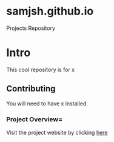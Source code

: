 # samjsh.github.io

Projects Repository

# Intro

This cool repository is for x

## Contributing

You will need to have x installed

### Project Overview=

Visit the project website by clicking [here](https://samjsh.github.io/index.html)
